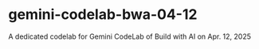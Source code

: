 # gemini-codelab-bwa-04-12
A dedicated codelab for Gemini CodeLab of Build with AI on Apr. 12, 2025 
